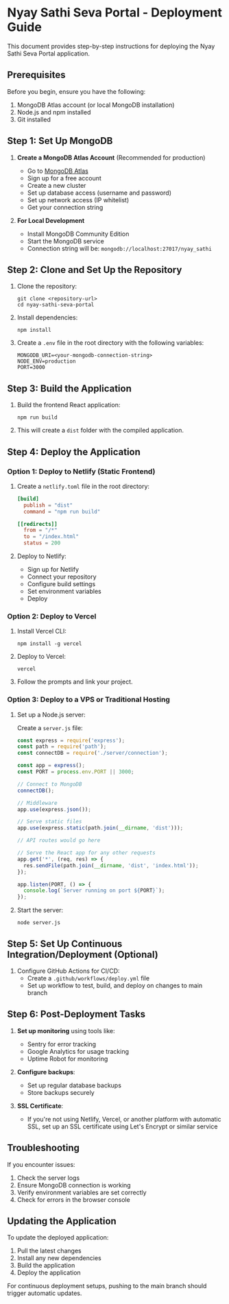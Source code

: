 
# Nyay Sathi Seva Portal - Deployment Guide

This document provides step-by-step instructions for deploying the Nyay Sathi Seva Portal application.

## Prerequisites

Before you begin, ensure you have the following:

1. MongoDB Atlas account (or local MongoDB installation)
2. Node.js and npm installed
3. Git installed

## Step 1: Set Up MongoDB

1. **Create a MongoDB Atlas Account** (Recommended for production)
   - Go to [MongoDB Atlas](https://www.mongodb.com/cloud/atlas)
   - Sign up for a free account
   - Create a new cluster
   - Set up database access (username and password)
   - Set up network access (IP whitelist)
   - Get your connection string

2. **For Local Development**
   - Install MongoDB Community Edition
   - Start the MongoDB service
   - Connection string will be: `mongodb://localhost:27017/nyay_sathi`

## Step 2: Clone and Set Up the Repository

1. Clone the repository:
   ```
   git clone <repository-url>
   cd nyay-sathi-seva-portal
   ```

2. Install dependencies:
   ```
   npm install
   ```

3. Create a `.env` file in the root directory with the following variables:
   ```
   MONGODB_URI=<your-mongodb-connection-string>
   NODE_ENV=production
   PORT=3000
   ```

## Step 3: Build the Application

1. Build the frontend React application:
   ```
   npm run build
   ```

2. This will create a `dist` folder with the compiled application.

## Step 4: Deploy the Application

### Option 1: Deploy to Netlify (Static Frontend)

1. Create a `netlify.toml` file in the root directory:
   ```toml
   [build]
     publish = "dist"
     command = "npm run build"
   
   [[redirects]]
     from = "/*"
     to = "/index.html"
     status = 200
   ```

2. Deploy to Netlify:
   - Sign up for Netlify
   - Connect your repository
   - Configure build settings
   - Set environment variables
   - Deploy

### Option 2: Deploy to Vercel

1. Install Vercel CLI:
   ```
   npm install -g vercel
   ```

2. Deploy to Vercel:
   ```
   vercel
   ```

3. Follow the prompts and link your project.

### Option 3: Deploy to a VPS or Traditional Hosting

1. Set up a Node.js server:

   Create a `server.js` file:
   ```javascript
   const express = require('express');
   const path = require('path');
   const connectDB = require('./server/connection');
   
   const app = express();
   const PORT = process.env.PORT || 3000;
   
   // Connect to MongoDB
   connectDB();
   
   // Middleware
   app.use(express.json());
   
   // Serve static files
   app.use(express.static(path.join(__dirname, 'dist')));
   
   // API routes would go here
   
   // Serve the React app for any other requests
   app.get('*', (req, res) => {
     res.sendFile(path.join(__dirname, 'dist', 'index.html'));
   });
   
   app.listen(PORT, () => {
     console.log(`Server running on port ${PORT}`);
   });
   ```

2. Start the server:
   ```
   node server.js
   ```

## Step 5: Set Up Continuous Integration/Deployment (Optional)

1. Configure GitHub Actions for CI/CD:
   - Create a `.github/workflows/deploy.yml` file
   - Set up workflow to test, build, and deploy on changes to main branch

## Step 6: Post-Deployment Tasks

1. **Set up monitoring** using tools like:
   - Sentry for error tracking
   - Google Analytics for usage tracking
   - Uptime Robot for monitoring

2. **Configure backups**:
   - Set up regular database backups
   - Store backups securely

3. **SSL Certificate**:
   - If you're not using Netlify, Vercel, or another platform with automatic SSL,
     set up an SSL certificate using Let's Encrypt or similar service

## Troubleshooting

If you encounter issues:

1. Check the server logs
2. Ensure MongoDB connection is working
3. Verify environment variables are set correctly
4. Check for errors in the browser console

## Updating the Application

To update the deployed application:

1. Pull the latest changes
2. Install any new dependencies
3. Build the application
4. Deploy the application

For continuous deployment setups, pushing to the main branch should trigger automatic updates.
